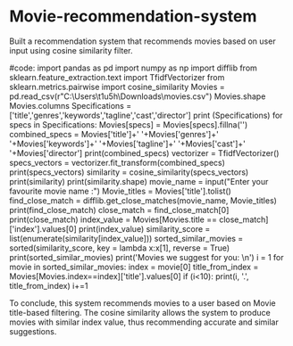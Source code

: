 # Movie-recommendation-system
Built a recommendation system that recommends movies based on user input using cosine similarity filter.

#code:
import pandas as pd
import numpy as np
import difflib
from sklearn.feature_extraction.text import TfidfVectorizer
from sklearn.metrics.pairwise import cosine_similarity
Movies = pd.read_csv(r"C:\Users\t1u5h\Downloads\movies.csv")
Movies.shape
Movies.columns
Specifications = ['title','genres','keywords','tagline','cast','director']
print (Specifications)
for specs in Specifications:
    Movies[specs] = Movies[specs].fillna('')
combined_specs = Movies['title']+' '+Movies['genres']+' '+Movies['keywords']+' '+Movies['tagline']+' '+Movies['cast']+' '+Movies['director']
print(combined_specs)
vectorizer = TfidfVectorizer()
specs_vectors = vectorizer.fit_transform(combined_specs)
print(specs_vectors)
similarity = cosine_similarity(specs_vectors)
print(similarity)
print(similarity.shape)
movie_name = input("Enter your favourite movie name :")
Movie_titles = Movies['title'].tolist()
find_close_match = difflib.get_close_matches(movie_name, Movie_titles)
print(find_close_match)
close_match = find_close_match[0]
print(close_match)
index_value = Movies[Movies.title == close_match]['index'].values[0]
print(index_value)
similarity_score = list(enumerate(similarity[index_value]))
sorted_similar_movies = sorted(similarity_score, key = lambda x:x[1], reverse = True)
print(sorted_similar_movies)
print('Movies we suggest for you: \n')
i = 1
for movie in sorted_similar_movies:
    index = movie[0]
    title_from_index = Movies[Movies.index==index]['title'].values[0]
    if (i<10):
                                                   print(i, '.', title_from_index)
                                                   i+=1
                                                   
                                                   
                                                   
To conclude, this system recommends movies to a user based on Movie title-based filtering. The cosine similarity allows the system to produce movies with similar index value, thus recommending accurate and similar suggestions.


